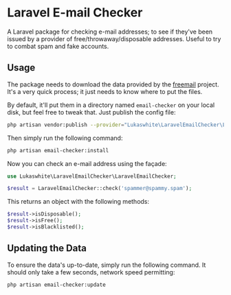 # Laravel E-mail Checker

A Laravel package for checking e-mail addresses; to see if they've been issued by a provider of free/throwaway/disposable addresses. Useful to try to combat spam and fake accounts.

## Usage

The package needs to download the data provided by the [freemail](https://github.com/willwhite/freemail) project. It's a very quick process; it just needs to know where to put the files.

By default, it'll put them in a directory named `email-checker` on your local disk, but feel free to tweak that. Just publish the config file:

```bash
php artisan vendor:publish --provider="Lukaswhite\LaravelEmailChecker\LaravelEmailCheckerServiceProvider" 
```

Then simply run the following command:

```bash
php artisan email-checker:install
```

Now you can check an e-mail address using the façade:

```php
use Lukaswhite\LaravelEmailChecker\LaravelEmailChecker;

$result = LaravelEmailChecker::check('spammer@spammy.spam');
```

This returns an object with the following methods:

```php
$result->isDisposable();
$result->isFree();
$result->isBlacklisted();
```

## Updating the Data

To ensure the data's up-to-date, simply run the following command. It should only take a few seconds, network speed permitting:

```bash
php artisan email-checker:update
```